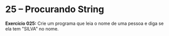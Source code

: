 



# 25 – Procurando String

**Exercício 025:** Crie um programa que leia o nome de uma pessoa e diga se ela tem "SILVA" no nome.


